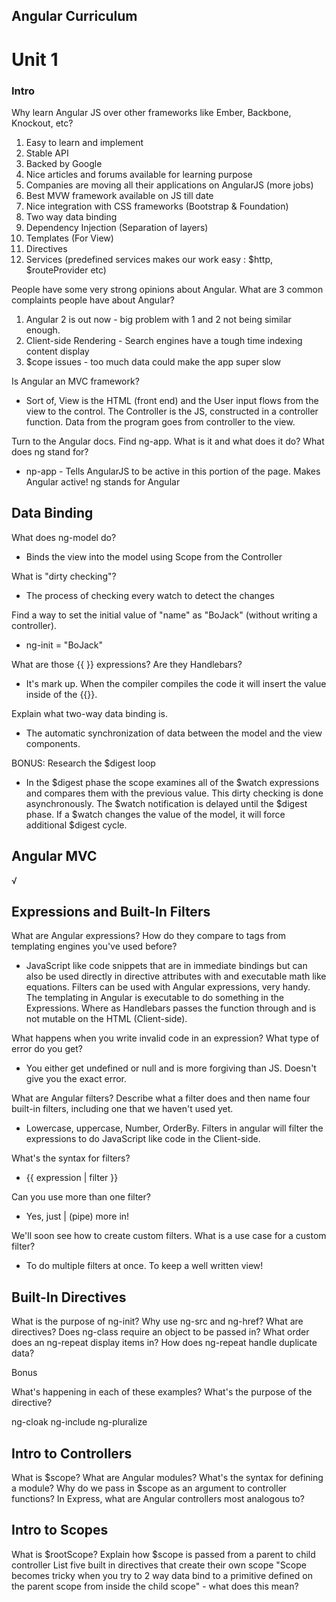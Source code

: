 ## Angular Curriculum

# Unit 1
### Intro

Why learn Angular JS over other frameworks like Ember, Backbone, Knockout, etc?
1. Easy to learn and implement
2. Stable API
3. Backed by Google
4. Nice articles and forums available for learning purpose
5. Companies are moving all their applications on AngularJS (more jobs)
6. Best MVW framework available on JS till date
7. Nice integration with CSS frameworks (Bootstrap & Foundation)
8. Two way data binding
9. Dependency Injection (Separation of layers)
10. Templates (For View)
11. Directives
12. Services (predefined services makes our work easy : $http, $routeProvider etc)

People have some very strong opinions about Angular. What are 3 common complaints people have about Angular?
1. Angular 2 is out now - big problem with 1 and 2 not being similar enough.
2. Client-side Rendering - Search engines have a tough time indexing content display
3. $cope issues - too much data could make the app super slow

Is Angular an MVC framework?
- Sort of, View is the HTML (front end) and the User input flows from the view to the control. The Controller is the JS, constructed in a controller function. Data from the program goes from controller to the view.

Turn to the Angular docs. Find ng-app. What is it and what does it do? What does ng stand for?
- np-app - Tells AngularJS to be active in this portion of the page. Makes Angular active! ng stands for Angular


## Data Binding

What does ng-model do?
* Binds the view into the model using Scope from the Controller

What is "dirty checking"?
* The process of checking every watch to detect the changes

Find a way to set the initial value of "name" as "BoJack" (without writing a controller).
* ng-init = "BoJack"

What are those {{ }} expressions? Are they Handlebars?
* It's mark up. When the compiler compiles the code it will insert the value inside of the {{}}.

Explain what two-way data binding is.
* The automatic synchronization of data between the model and the view components.

BONUS: Research the $digest loop
* In the $digest phase the scope examines all of the $watch expressions and compares them with the previous value. This dirty checking is done asynchronously. The $watch notification is delayed until the $digest phase.  If a $watch changes the value of the model, it will force additional $digest cycle.

## Angular MVC
√

## Expressions and Built-In Filters
What are Angular expressions? How do they compare to tags from templating engines you've used before?
* JavaScript like code snippets that are in immediate bindings but can also be used directly in directive attributes with and executable math like equations. Filters can be used with Angular expressions, very handy. The templating in Angular is executable to do something in the Expressions. Where as Handlebars passes the function through and is not mutable on the HTML (Client-side).

What happens when you write invalid code in an expression? What type of error do you get?
* You either get undefined or null and is more forgiving than JS. Doesn't give you the exact error.

What are Angular filters? Describe what a filter does and then name four built-in filters, including one that we haven't used yet.
* Lowercase, uppercase, Number, OrderBy. Filters in angular will filter the expressions to do JavaScript like code in the Client-side.

What's the syntax for filters?
* {{ expression | filter }}

Can you use more than one filter?
* Yes, just | (pipe) more in!

We'll soon see how to create custom filters.
What is a use case for a custom filter?
* To do multiple filters at once. To keep a well written view!


## Built-In Directives

What is the purpose of ng-init?
Why use ng-src and ng-href?
What are directives?
Does ng-class require an object to be passed in?
What order does an ng-repeat display items in?
How does ng-repeat handle duplicate data?

Bonus

What's happening in each of these examples? What's the purpose of the directive?

ng-cloak
ng-include
ng-pluralize


## Intro to Controllers

What is $scope?
What are Angular modules? What's the syntax for defining a module?
Why do we pass in $scope as an argument to controller functions?
In Express, what are Angular controllers most analogous to?

## Intro to Scopes

What is $rootScope?
Explain how $scope is passed from a parent to child controller
List five built in directives that create their own scope
"Scope becomes tricky when you try to 2 way data bind to a primitive defined on the parent scope from inside the child scope" - what does this mean?

